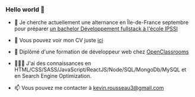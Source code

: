 ### Hello world 👋


- 🔭 Je cherche actuellement une alternance en Île-de-France septembre pour préparer [un bachelor Développement fullstack à l'école IPSSI](https://ecole-ipssi.com/formations-informatique/bachelor-developpeur-fullstack-devops/)

- 👀 Vous pouvez voir mon CV juste [ici](https://coherent-pincushion-471.notion.site/Pr-sentation-7247e9dd99384af5b2895c5434a7ea92)

- 🌱 Diplômé d'une formation de développeur web chez [OpenClassrooms](https://openclassrooms.com/fr/)

- 🧑🏻‍💻 J'ai des connaissances en HTML/CSS/SASS/JavaScript/ReactJS/Node/SQL/MongoDb/MySQL et en Search Engine Optimization.

- 📫 Vous pouvez me contacter à kevin.rousseau3@gmail.com



